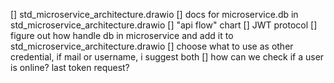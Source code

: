 [] std_microservice_architecture.drawio
[] docs for microservice.db in std_microservice_architecture.drawio
[] "api flow" chart
[] JWT protocol
[] figure out how handle db in microservice and add it to std_microservice_architecture.drawio
[] choose what to use as other credential, if mail or username, i suggest both
[] how can we check if a user is online? last token request?